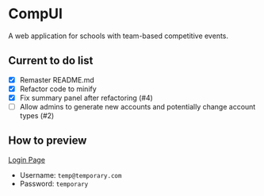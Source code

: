 # CompUI
A web application for schools with team-based competitive events.

## Current to do list
- [x] Remaster README.md
- [x] Refactor code to minify
- [x] Fix summary panel after refactoring (#4)
- [ ] Allow admins to generate new accounts and potentially change account types (#2)

## How to preview
[Login Page](http://shaiparkshs.ipto.com.au/11%20Digital%20Solutions/spage65/CompUI/login.php)
* Username: ``temp@temporary.com``
* Password: ``temporary``
